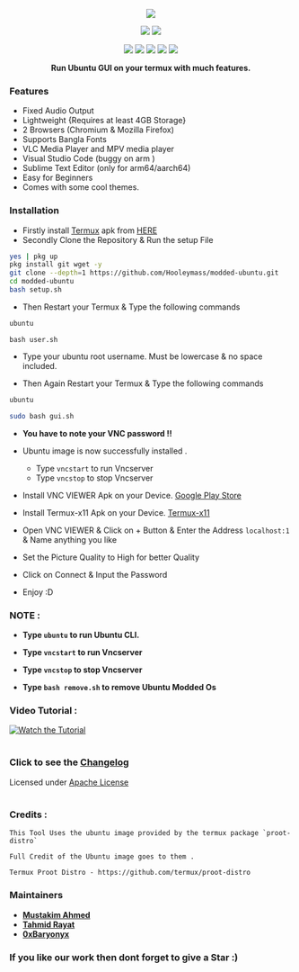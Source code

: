 <p align="center">
<img src="./distro/image.jpg">
</p>
<p align="center">
<img src="https://img.shields.io/badge/MADE%20IN-BANGLADESH-green?colorA=%23ff0000&colorB=%23017e40&style=for-the-badge">
<img src="https://img.shields.io/badge/Version-2.0-blue?style=for-the-badge">
</p>
<p align="center">
<img src="https://img.shields.io/badge/Written%20In-Bash-darkgreen?style=flat-square">
<img src="https://img.shields.io/badge/Open%20Source-Yes-darkviolet?style=flat-square">
<img src="https://img.shields.io/github/stars/modded-ubuntu/modded-ubuntu?style=flat-square">
<img src="https://img.shields.io/github/issues/modded-ubuntu/modded-ubuntu?color=red&style=flat-square">
<img src="https://img.shields.io/github/forks/modded-ubuntu/modded-ubuntu?color=teal&style=flat-square">
</p>
<p align="center"><b>Run Ubuntu GUI on your termux with much features.</b></p>

### Features

- Fixed Audio Output
- Lightweight {Requires at least 4GB Storage}
- 2 Browsers (Chromium & Mozilla Firefox)
- Supports Bangla Fonts
- VLC Media Player and MPV media player
- Visual Studio Code (buggy on arm )
- Sublime Text Editor (only for arm64/aarch64)
- Easy for Beginners
- Comes with some cool themes.

### Installation
- Firstly install [Termux](https://termux.com) apk from [HERE](https://f-droid.org/repo/com.termux_118.apk)
- Secondly Clone the Repository & Run the setup File
```bash
yes | pkg up
pkg install git wget -y
git clone --depth=1 https://github.com/Hooleymass/modded-ubuntu.git
cd modded-ubuntu
bash setup.sh

```

- Then Restart your Termux & Type the following commands
```bash
ubuntu
```
```
bash user.sh

```

- Type your ubuntu root username. Must be lowercase & no space included.

- Then Again Restart your Termux & Type the following commands

```bash
ubuntu

```
```bash
sudo bash gui.sh
```

- **You have to note your VNC password !!**

- Ubuntu image is now successfully installed .

  - Type `vncstart` to run Vncserver
  - Type `vncstop` to stop Vncserver

- Install VNC VIEWER Apk on your Device. [Google Play Store](https://play.google.com/store/apps/details?id=com.realvnc.viewer.android&hl=en)
- Install Termux-x11 Apk on your Device. [Termux-x11](https://github.com/termux/termux-x11/actions/runs/5481542732)

- Open VNC VIEWER & Click on + Button & Enter the Address `localhost:1` & Name anything you like
- Set the Picture Quality to High for better Quality
- Click on Connect & Input the Password 
- Enjoy :D

### NOTE :

- **Type `ubuntu` to run Ubuntu CLI.**
- **Type `vncstart` to run Vncserver**
- **Type `vncstop` to stop Vncserver**

- **Type `bash remove.sh` to remove Ubuntu Modded Os**

### Video Tutorial : 

[![Watch the Tutorial](./distro/image1.jpg)](https://youtu.be/rf2P80gA36U)

#
### Click to see the [Changelog](./CHANGELOG.md)
Licensed under [Apache License](./LICENSE)
#

### Credits : 

```
This Tool Uses the ubuntu image provided by the termux package `proot-distro` 

Full Credit of the Ubuntu image goes to them .

Termux Proot Distro - https://github.com/termux/proot-distro
```

### Maintainers

- [**Mustakim Ahmed**](https://github.com/BDhackers009)
- [**Tahmid Rayat**](https://github.com/htr-tech)
- [**0xBaryonyx**](https://github.com/Mahfuz-THBD)


### If you like our work then dont forget to give a Star :)

